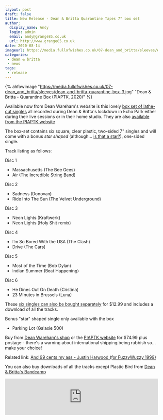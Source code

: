 ```yaml
---
layout: post
draft: false
title: New Release - Dean & Britta Quarantine Tapes 7" box set
author:
  display_name: Andy
  login: admin
  email: andy@grange85.co.uk
  url: http://www.grange85.co.uk
date: 2020-08-14
imageurl: https://media.fullofwishes.co.uk/07-dean_and_britta/sleeves/dean-and-britta-quarantine-box-3.jpg
categories:
 - dean & britta
 - news
tags:
 - release
---
```


 {% ahfowimage "https://media.fullofwishes.co.uk/07-dean_and_britta/sleeves/dean-and-britta-quarantine-box-3.jpg" "Dean & Britta - Quarantine Box (PIAPTK, 2020)" %}

Available now from Dean Wareham's website is this lovely [box set of lathe-cut singles](https://deanwareham.com/album/1688965/quarantine-tapes) all recorded during Dean & Britta's lockdown in Echo Park either during their live sessions or in their home studio. They are also [available from the PIAPTK website](http://piaptk.com/products/676146-dean-and-britta-quarantine-tapes-7x7-boxset) 

The box-set contains six square, clear plastic, two-sided 7" singles and will come with a bonus _star shaped_ (although... [is that a star?](https://media.fullofwishes.co.uk/07-dean_and_britta/sleeves/dean-and-britta-quarantine-box-5.jpg)), one-sided single.

Track listing as follows:

Disc 1
 - Massachusetts (The Bee Gees)
 - Air (The Incredible String Band)

Disc 2
 - Sadness (Donovan)
 - Ride Into The Sun (The Velvet Underground)

Disc 3
 - Neon Lights (Kraftwerk)
 - Neon Lights (Holy Shit remix)

Disc 4
 - I’m So Bored With the USA (The Clash)
 - Drive (The Cars)

Disc 5
 - Most of the Time (Bob Dylan)
 - Indian Summer (Beat Happening)

Disc 6
 - He Dines Out On Death (Cristina)
 - 23 Minutes in Brussels (Luna)

These [six singles can also be bought separately](https://deanwareham.com/shop) for $12.99 and includes a download of all the tracks.

Bonus "star" shaped single only available with the box
 - Parking Lot (Galaxie 500)


Buy from [Dean Wareham's shop](https://deanwareham.com/shop) or the [PIAPTK website](http://piaptk.com/products/676146-dean-and-britta-quarantine-tapes-7x7-boxset) for $74.99 plus postage - there's a warning about international shipping being rubbish so... make your choice!

Related link: [And 99 cents my ass - Justin Harwood (for FuzzyWuzzy 1999)](https://web.archive.org/web/19990128165114/http://www.fuzzywuzzy.com/ass/99.html)

You can also buy downloads of all the tracks except Plastic Bird from [Dean & Britta's Bandcamp](https://deanandbritta.bandcamp.com/album/quarantine-tapes)
<iframe style="border: 0; width: 100%; height: 120px;" src="https://bandcamp.com/EmbeddedPlayer/album=740684993/size=large/bgcol=ffffff/linkcol=0687f5/tracklist=false/artwork=small/transparent=true/" seamless><a href="http://deanandbritta.bandcamp.com/album/quarantine-tapes">Quarantine Tapes by Dean &amp; Britta</a></iframe>


